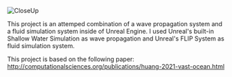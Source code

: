 ![CloseUp](https://github.com/RenzoDepoortere/WaterSimulation/assets/95619804/07210927-1fbb-4c96-925b-cabd791b7ea4)

This project is an attemped combination of a wave propagation system and a fluid simulation system inside of Unreal Engine.
I used Unreal's built-in Shallow Water Simulation as wave propagation and Unreal's FLIP System as fluid simulation system.

This project is based on the following paper: http://computationalsciences.org/publications/huang-2021-vast-ocean.html
